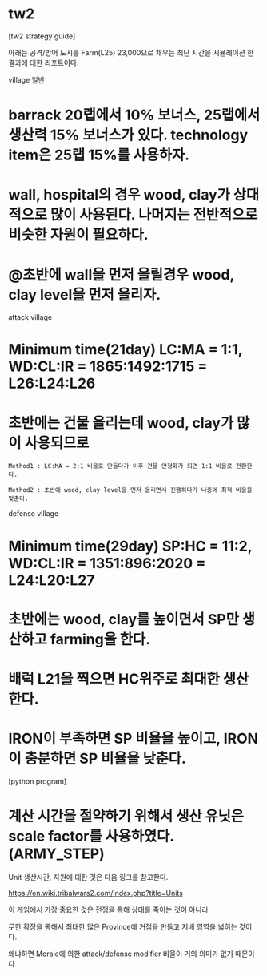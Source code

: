 # tw2




[tw2 strategy guide]

아래는 공격/방어 도시를 Farm(L25) 23,000으로 채우는 최단 시간을 시뮬레이션 한 결과에 대한 리포트이다.


village 일반

 # barrack 20랩에서 10% 보너스, 25랩에서 생산력 15% 보너스가 있다. technology item은 25랩 15%를 사용하자.

 # wall, hospital의 경우 wood, clay가 상대적으로 많이 사용된다. 나머지는 전반적으로 비슷한 자원이 필요하다.

 # @초반에 wall을 먼저 올릴경우 wood, clay level을 먼저 올리자.
 

attack village

 # Minimum time(21day) LC:MA = 1:1, WD:CL:IR = 1865:1492:1715 = L26:L24:L26

 # 초반에는 건물 올리는데 wood, clay가 많이 사용되므로

    Method1 : LC:MA = 2:1 비율로 만들다가 이후 건물 안정화가 되면 1:1 비율로 전환한다.

    Method2 : 초반에 wood, clay level을 먼저 올리면서 진행하다가 나중에 최적 비율을 맞춘다.


defense village

 # Minimum time(29day) SP:HC = 11:2, WD:CL:IR = 1351:896:2020 = L24:L20:L27

 # 초반에는 wood, clay를 높이면서 SP만 생산하고 farming을 한다.

 # 배럭 L21을 찍으면 HC위주로 최대한 생산한다.

 # IRON이 부족하면 SP 비율을 높이고, IRON이 충분하면 SP 비율을 낮춘다.



[python program]

 # 계산 시간을 절약하기 위해서 생산 유닛은 scale factor를 사용하였다.(ARMY_STEP)


Unit 생산시간, 자원에 대한 것은 다음 링크를 참고한다.

  https://en.wiki.tribalwars2.com/index.php?title=Units



이 게임에서 가장 중요한 것은 전쟁을 통해 상대를 죽이는 것이 아니라

무한 확장을 통해서 최대한 많은 Province에 거점을 만들고 지배 영역을 넓히는 것이다.

왜냐하면 Morale에 의한 attack/defense modifier 비율이 거의 의미가 없기 때문이다.


